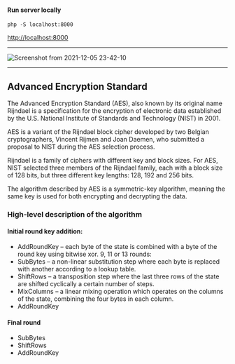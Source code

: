 #### Run server locally
`php -S localhost:8000`

[http://localhost:8000](http://localhost:8000)

----

![Screenshot from 2021-12-05 23-42-10](https://user-images.githubusercontent.com/25441247/144766816-1bf20ceb-21b7-42d1-b15d-97d799415bbc.png)

----

## Advanced Encryption Standard
The Advanced Encryption Standard (AES), also known by its original name Rijndael is a specification for the encryption of electronic data established by the U.S. National Institute of Standards and Technology (NIST) in 2001.

AES is a variant of the Rijndael block cipher developed by two Belgian cryptographers, Vincent Rijmen and Joan Daemen, who submitted a proposal to NIST during the AES selection process. 

Rijndael is a family of ciphers with different key and block sizes. For AES, NIST selected three members of the Rijndael family, each with a block size of 128 bits, but three different key lengths: 128, 192 and 256 bits.

The algorithm described by AES is a symmetric-key algorithm, meaning the same key is used for both encrypting and decrypting the data. 

### High-level description of the algorithm

#### Initial round key addition:
- AddRoundKey – each byte of the state is combined with a byte of the round key using bitwise xor.
9, 11 or 13 rounds:
- SubBytes – a non-linear substitution step where each byte is replaced with another according to a lookup table.
- ShiftRows – a transposition step where the last three rows of the state are shifted cyclically a certain number of steps.
- MixColumns – a linear mixing operation which operates on the columns of the state, combining the four bytes in each column.
- AddRoundKey

#### Final round
- SubBytes
- ShiftRows
- AddRoundKey
